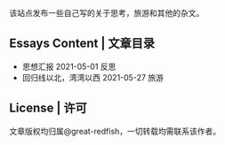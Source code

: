 
该站点发布一些自己写的关于思考，旅游和其他的杂文。

## Essays Content | 文章目录

* 思想汇报 2021-05-01 反思
* 回归线以北，湾湾以西 2021-05-27 旅游
  
## License | 许可
文章版权均归属@great-redfish，一切转载均需联系该作者。
